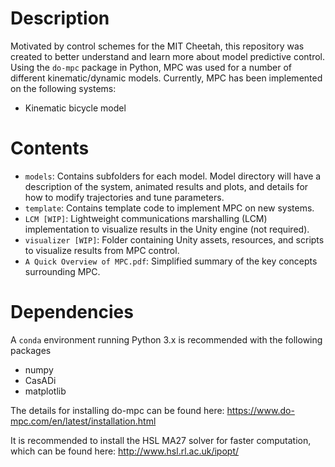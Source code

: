 # Description
Motivated by control schemes for the MIT Cheetah, this repository was created to better understand and learn more about model predictive control. Using the ```do-mpc``` package in Python, MPC was used for a number of different kinematic/dynamic models. Currently, MPC has been implemented on the following systems:

- Kinematic bicycle model

# Contents
 - ```models```: Contains subfolders for each model. Model directory will have a description of the system, animated results and plots, and details for how to modify trajectories and tune parameters.
 - ```template```: Contains template code to implement MPC on new systems.
 - ```LCM [WIP]```: Lightweight communications marshalling (LCM) implementation to visualize results in the Unity engine (not required).
 - ```visualizer [WIP]```: Folder containing Unity assets, resources, and scripts to visualize results from MPC control.
 - ```A Quick Overview of MPC.pdf```: Simplified summary of the key concepts surrounding MPC.


# Dependencies
A ```conda``` environment running Python 3.x is recommended with the following packages

- numpy
- CasADi
- matplotlib

The details for installing do-mpc can be found here: https://www.do-mpc.com/en/latest/installation.html

It is recommended to install the HSL MA27 solver for faster computation, which can be found here: http://www.hsl.rl.ac.uk/ipopt/
